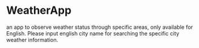 # WeatherApp
an app to observe weather status through specific areas, only available for English.
Please input english city name for searching the specific city weather information.
